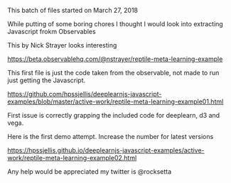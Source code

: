 This batch of files started on March 27, 2018

While putting of some boring chores I thought I would look into extracting Javascript frokm Observables

This by Nick Strayer looks interesting

https://beta.observablehq.com/@nstrayer/reptile-meta-learning-example


This first file is just the code taken from the observable, not made to run just getting the Javascript. 

https://github.com/hpssjellis/deeplearnjs-javascript-examples/blob/master/active-work/reptile-meta-learning-example01.html

First issue is correctly grapping the included code for deeplearn, d3 and vega.

Here is the first demo attempt. Increase the number for latest versions

https://hpssjellis.github.io/deeplearnjs-javascript-examples/active-work/reptile-meta-learning-example02.html



Any help would be appreciated my twitter is @rocksetta
